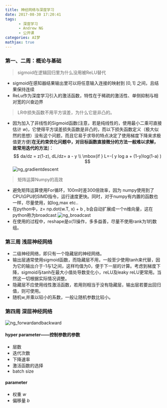 ```yaml
---
title: 神经网络与深度学习
date: 2017-08-30 17:20:41
tags:
      - 深度学习
      - Andrew NG
      - 公开课
categories: AI梦
mathjax: true
---
```



### 第一、二周：概论与基础
> sigmoid在逻辑回归里为什么没用被ReLU替代

  * sigmoid在感知器结果输出里可以将任意输入连接的映射到 $[0,1]$ 之间，且结果保持连续
  * ReLu作为深度学习引入的激活函数，特性在于稀疏的激活性、单侧抑制与相对宽的兴奋边界

> LR中损失函数不用平方误差，为什么它是非凸的。

* 因为加入了非线性的Sigmoid函数(注意，若是纯线性的，使用最小二乘可直接估计 $w$)，它使得平方误差损失函数是非凸的，而以下损失函数定义（极大似然的思想）没有这个问题，而且它易于求导的特点决定了使用梯度下降来求极值更方便[**在无约束优化问题中，对目标函数直接微分的方法一般难以求解，故常用迭代的方法**]：
$$ da/dz = z(1-z), dL/dz= a - y \\  \mbox{if } L=-( y log a + (1-y)log(1-a) ) $$
![ng_gradientdescent](http://p15i7i801.bkt.clouddn.com/e70536dc3cdac781213e6e86a904d5ac.png)

> 矩阵运算Numpy的高效

* 避免矩阵运算使用For循环，100m时差300倍效率，因为 numpy使用到了CPU\GPU的SIMD指令，运行速度更快。同时，对于numpy有内置的函数也一样，尽量使用，如log,max  etc..
* 在python中，z= np.dot(w.T, x) + b , b会自动扩展成一个n维向量，这在python称为broadcast
![ng_broadcast](http://p15i7i801.bkt.clouddn.com/849e2ed8c823392209bd02a6e7397727.png)
* 在使用的过程中，reshape是o(1)操作，多多益善，尽量不使用rank为1的数组。

### 第三周 浅层神经网络
* 二级神经网络，即只有一个隐藏层的神经网络。
*  输出层通常使用sigmoid函数，而隐藏层不用，一般至少使用tanh来代替，因为它的输出介于-1与1之间，这样均值为0，便于下一层的计算。考虑到梯度下降，sigmoid与tanh在最大小值处导数变化小，reLU及leaky reLU更常用。当然这一切根据实际情况调整。
*  隐藏层不应使用线性激活函数，若用则相当于没有隐藏层，输出层若要出回归值，则可使用。
*  随机w,并乘以较小的系数，一般让随机参数比较小。

### 第四周 深层神经网络
![ng_forwardandbackward](http://p15i7i801.bkt.clouddn.com/44daf85883f94f8f64ccac3f651cfefd.png)

####  hyper parameter——控制参数的参数
  * 层数
  * 迭代次数
  * 下降速率
  * 激活函数的选择
  * batch size

####  parameter
  * 权重 $w$
  * 偏移量 $b$

